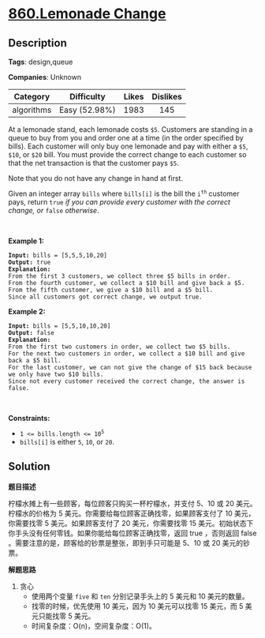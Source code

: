 # [860.Lemonade Change](https://leetcode.com/problems/lemonade-change/description/)

## Description

**Tags**: design,queue

**Companies**: Unknown

|  Category  |  Difficulty   | Likes | Dislikes |
| :--------: | :-----------: | :---: | :------: |
| algorithms | Easy (52.98%) | 1983  |   145    |

<p>At a lemonade stand, each lemonade costs <code>$5</code>. Customers are standing in a queue to buy from you and order one at a time (in the order specified by bills). Each customer will only buy one lemonade and pay with either a <code>$5</code>, <code>$10</code>, or <code>$20</code> bill. You must provide the correct change to each customer so that the net transaction is that the customer pays <code>$5</code>.</p>
<p>Note that you do not have any change in hand at first.</p>
<p>Given an integer array <code>bills</code> where <code>bills[i]</code> is the bill the <code>i<sup>th</sup></code> customer pays, return <code>true</code> <em>if you can provide every customer with the correct change, or</em> <code>false</code> <em>otherwise</em>.</p>
<p>&nbsp;</p>
<p><strong class="example">Example 1:</strong></p>
<pre><code><strong>Input:</strong> bills = [5,5,5,10,20]
<strong>Output:</strong> true
<strong>Explanation:</strong>
From the first 3 customers, we collect three $5 bills in order.
From the fourth customer, we collect a $10 bill and give back a $5.
From the fifth customer, we give a $10 bill and a $5 bill.
Since all customers got correct change, we output true.</code></pre>
<p><strong class="example">Example 2:</strong></p>
<pre><code><strong>Input:</strong> bills = [5,5,10,10,20]
<strong>Output:</strong> false
<strong>Explanation:</strong>
From the first two customers in order, we collect two $5 bills.
For the next two customers in order, we collect a $10 bill and give back a $5 bill.
For the last customer, we can not give the change of $15 back because we only have two $10 bills.
Since not every customer received the correct change, the answer is false.</code></pre>
<p>&nbsp;</p>
<p><strong>Constraints:</strong></p>
<ul>
  <li><code>1 &lt;= bills.length &lt;= 10<sup>5</sup></code></li>
  <li><code>bills[i]</code> is either <code>5</code>, <code>10</code>, or <code>20</code>.</li>
</ul>

## Solution

**题目描述**

柠檬水摊上有一些顾客，每位顾客只购买一杯柠檬水，并支付 5、10 或 20 美元。柠檬水的价格为 5 美元。你需要给每位顾客正确找零，如果顾客支付了 10 美元，你需要找零 5 美元。如果顾客支付了 20 美元，你需要找零 15 美元。初始状态下你手头没有任何零钱。如果你能给每位顾客正确找零，返回 true ，否则返回 false 。需要注意的是，顾客给的钞票是整张，即到手只可能是 5、10 或 20 美元的钞票。

**解题思路**

1. 贪心
   - 使用两个变量 `five` 和 `ten` 分别记录手头上的 5 美元和 10 美元的数量。
   - 找零的时候，优先使用 10 美元，因为 10 美元可以找零 15 美元，而 5 美元只能找零 5 美元。
   - 时间复杂度：O(n)，空间复杂度：O(1)。
